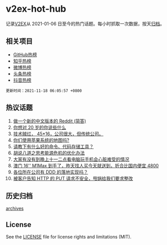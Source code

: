 # v2ex-hot-hub

 记录[V2EX](https://www.v2ex.com/)从 2021-01-06 日至今的热门话题。每小时抓取一次数据，按天[归档](archives)。
 
 ## 相关项目

- [GitHub热榜](https://github.com/lonnyzhang423/github-hot-hub)
- [知乎热榜](https://github.com/lonnyzhang423/zhihu-hot-hub)
- [微博热榜](https://github.com/lonnyzhang423/weibo-hot-hub)
- [头条热榜](https://github.com/lonnyzhang423/toutiao-hot-hub)
- [抖音热榜](https://github.com/lonnyzhang423/douyin-hot-hub)


 `更新时间：2021-11-18 06:05:57 +0800`

## 热议话题

1. [做一个新的中文版本的 Reddit (简答)](https://www.v2ex.com/t/816084)
1. [你想对 20 岁的你说些什么](https://www.v2ex.com/t/815930)
1. [技术贼烂， 45*16，公司很大，但传统公司。](https://www.v2ex.com/t/815972)
1. [你们使用苹果系统的地图吗?](https://www.v2ex.com/t/816054)
1. [请教下有什么好的命令、代码存储工具？](https://www.v2ex.com/t/815979)
1. [胡说八道之思考能源危机的优化办法](https://www.v2ex.com/t/815923)
1. [大家有没有到晚上十一二点看电脑玩手机会心脏难受的情况](https://www.v2ex.com/t/815928)
1. [澳门 16'' M1Max 到手了，昨天找人买今天就送到，折合比国内便宜 4800](https://www.v2ex.com/t/816017)
1. [各位所在公司有 DDD 的落地实现吗？](https://www.v2ex.com/t/815951)
1. [被客户告知 HTTP 的 PUT 请求不安全，甩锅给我们要求整改](https://www.v2ex.com/t/816040)

## 历史归档

[archives](archives)

## License

See the [LICENSE](LICENSE) file for license rights and limitations (MIT).

